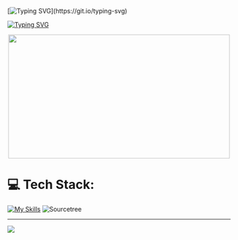 [![Typing SVG](https://readme-typing-svg.demolab.com?font=Fira+Code&weight=700&size=50&duration=500&pause=1000&color=009838&center=true&vCenter=true&repeat=false&random=false&width=1000&lines=Welcome+to+my+GitHub+profile!)](https://git.io/typing-svg)

[![Typing SVG](https://readme-typing-svg.demolab.com?font=Fira+Code&weight=600&size=50&duration=1500&pause=500&color=00C3D1&center=true&multiline=true&repeat=false&random=false&width=1700&height=200&lines=My+name+is+Petko+Todorov;I'm+a+passionate+developer+and+technology+enthusiast;Here's+a+glimpse+of+my+tech+stack+and+some+GitHub+stats%3A+)](https://git.io/typing-svg)

<p align="center">
  <img src="https://user-images.githubusercontent.com/100520661/190483447-e05d90bb-efa0-48c6-bae5-b5b751a8b917.gif" width="500" height="280" />
</p>



# 💻 Tech Stack:

[![My Skills](https://skillicons.dev/icons?i=py,django,html,css,js,idea,vscode,docker,postgres,git)](https://github.com/petko940)
![Sourcetree](https://img.shields.io/badge/Sourcetree-0052CC?style=for-the-badge&logo=git&logoColor=white)

---
[![](https://visitcount.itsvg.in/api?id=petko940&icon=0&color=9)](https://visitcount.itsvg.in)
